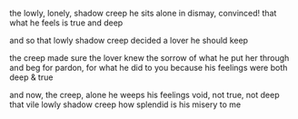 the lowly, lonely, shadow creep
he sits alone in dismay, convinced!
that what he feels is true and deep

and so that lowly shadow creep
decided a lover he should keep

the creep made sure the lover knew
the sorrow of what he put her through
and beg for pardon, for what he did to you
because his feelings were both deep & true

and now, the creep, alone he weeps
his feelings void, not true, not deep
that vile lowly shadow creep
how splendid is his misery to me
